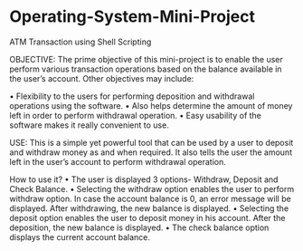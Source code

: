 # Operating-System-Mini-Project
ATM Transaction using Shell Scripting

OBJECTIVE:
	 The prime objective of this mini-project is to enable the user perform various transaction operations based on the balance available in the user’s account. Other objectives may include:

•	Flexibility to the users for performing deposition and withdrawal operations using the software.
•	Also helps determine the amount of money left in order to perform withdrawal operation.
•	Easy usability of the software makes it really convenient to use.



USE:
	This is a simple yet powerful tool that can be used by a user to deposit and withdraw money as and when required.
	It also tells the user the amount left in the user’s account to perform withdrawal operation.


How to use it?
•	The user is displayed 3 options- Withdraw, Deposit and Check Balance.
•	Selecting the withdraw option enables the user to perform withdraw option. In case the account balance is 0, an error message will be displayed. After withdrawing, the new balance is displayed.
•	Selecting the deposit option enables the user to deposit money in his account. After the deposition, the new balance is displayed.
•	The check balance option displays the current account balance.
